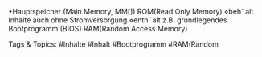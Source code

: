 •Hauptspeicher (Main Memory, MM[])
ROM(Read Only Memory)
⋄beh¨alt Inhalte auch ohne Stromversorgung
⋄enth¨alt z.B. grundlegendes Bootprogramm (BIOS)
RAM(Random Access Memory)

   Tags & Topics:
   #Inhalte
   #Inhalt
   #Bootprogramm
   #RAM(Random